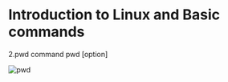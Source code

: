 # Introduction to Linux and Basic commands

2.pwd command
pwd [option]

![pwd](https://github.com/hospiserve/Darey.io-All-Training-Projects/assets/140673556/8ec2d7d7-0ebf-45b1-912c-83f51004866b)
